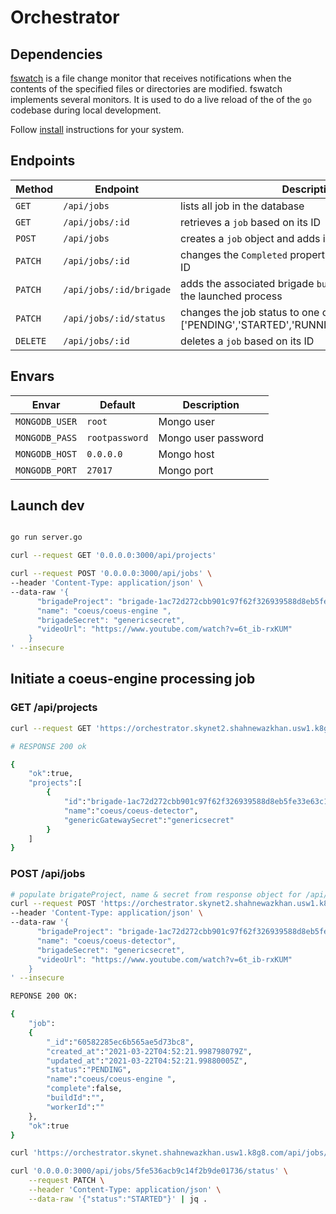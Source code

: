# Orchestrator 

## Dependencies

[fswatch](https://github.com/emcrisostomo/fswatch) is a file change monitor that receives notifications when the contents of the specified files or directories are modified. fswatch implements several monitors. It is used to do a live reload of the of the `go` codebase during local development.

Follow [install](https://github.com/emcrisostomo/fswatch#installation) instructions for your system. 


## Endpoints

|Method| Endpoint | Description|
|---|---|---|
|`GET`    | `/api/jobs` | lists all job in the database |
|`GET`    | `/api/jobs/:id`| retrieves a `job` based on its ID |
|`POST`   | `/api/jobs` | creates a `job` object and adds it to the database |
|`PATCH`  | `/api/jobs/:id` | changes the `Completed` property of a `job` based on its ID |
|`PATCH`  | `/api/jobs/:id/brigade` | adds the associated brigade `buildId` & `workerId` from the launched process  |
|`PATCH`  | `/api/jobs/:id/status` | changes the job status to one of ['PENDING','STARTED','RUNNING','DONE','ERRORED'] |
|`DELETE` | `/api/jobs/:id` | deletes a `job` based on its ID |


## Envars

|Envar|Default|Description|
|---|---|---|
| `MONGODB_USER` | `root` | Mongo user|
| `MONGODB_PASS` | `rootpassword` | Mongo user password|
| `MONGODB_HOST` | `0.0.0.0` |Mongo host|
| `MONGODB_PORT` | `27017` | Mongo port|

## Launch dev

```sh

go run server.go
```

```sh
curl --request GET '0.0.0.0:3000/api/projects'

curl --request POST '0.0.0.0:3000/api/jobs' \
--header 'Content-Type: application/json' \
--data-raw '{
      "brigadeProject": "brigade-1ac72d272cbb901c97f62f326939588d8eb5fe33e63c1fc467a8d1",
      "name": "coeus/coeus-engine ",
      "brigadeSecret": "genericsecret",
      "videoUrl": "https://www.youtube.com/watch?v=6t_ib-rxKUM"
    }
' --insecure
```

## Initiate a coeus-engine processing job

### GET /api/projects
```sh
curl --request GET 'https://orchestrator.skynet2.shahnewazkhan.usw1.k8g8.com/api/projects' --insecure

# RESPONSE 200 ok

{
    "ok":true,
    "projects":[
        {
            "id":"brigade-1ac72d272cbb901c97f62f326939588d8eb5fe33e63c1fc467a8d1",
            "name":"coeus/coeus-detector",
            "genericGatewaySecret":"genericsecret"
        }
    ]
}
```
### POST /api/jobs 
```sh
# populate brigateProject, name & secret from response object for /api/projects
curl --request POST 'https://orchestrator.skynet2.shahnewazkhan.usw1.k8g8.com/api/jobs' \
--header 'Content-Type: application/json' \
--data-raw '{
      "brigadeProject": "brigade-1ac72d272cbb901c97f62f326939588d8eb5fe33e63c1fc467a8d1",
      "name": "coeus/coeus-detector",
      "brigadeSecret": "genericsecret",
      "videoUrl": "https://www.youtube.com/watch?v=6t_ib-rxKUM"
    }
' --insecure

REPONSE 200 OK: 

{
    "job":
    {
        "_id":"60582285ec6b565ae5d73bc8",
        "created_at":"2021-03-22T04:52:21.998798079Z",
        "updated_at":"2021-03-22T04:52:21.99880005Z",
        "status":"PENDING",
        "name":"coeus/coeus-engine ",
        "complete":false,
        "buildId":"",
        "workerId":""
    },
    "ok":true
}
```


```sh
curl 'https://orchestrator.skynet.shahnewazkhan.usw1.k8g8.com/api/jobs/60583ed0fae81b059f6dd85d' --insecure
```

```sh
curl '0.0.0.0:3000/api/jobs/5fe536acb9c14f2b9de01736/status' \
    --request PATCH \
    --header 'Content-Type: application/json' \
    --data-raw '{"status":"STARTED"}' | jq .
```
